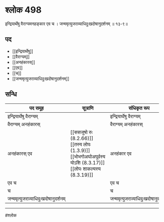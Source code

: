 # श्लोक 498

इन्द्रियार्थेषु वैराग्यमनहङ्कार एव च ।
जन्ममृत्युजराव्याधिदुःखदोषानुदर्शनम् ॥ १३-९॥


## पद 

- [[इन्द्रियार्थेषु]]
- [[वैराग्यम्]]
- [[अनहंकारस्]]
- [[एव]]
- [[च]]
- [[जन्ममृत्युजराव्याधिदुःखदोषानुदर्शनम्]]

## सन्धि

| पद समूह | सूत्राणि | संधिकृत रूप |
| ----- | ----- | ----- |
| इन्द्रियार्थेषु वैराग्यम् |  | इन्द्रियार्थेषु वैराग्यम् |
| वैराग्यम् अनहंकारस् |  | वैराग्यम् अनहंकारस् |
| अनहंकारस् एव |  [[ससजुषो रुः (8.2.66)]] [[तस्य लोपः (1.3.9)]] [[भोभगोअघोअपूर्वस्य योऽशि (8.3.17)]] [[लोपः शाकल्यस्य (8.3.19)]] | अनहंकार एव |
| एव च |  | एव च |
| च |  | च |
| जन्ममृत्युजराव्याधिदुःखदोषानुदर्शनम् |  | जन्ममृत्युजराव्याधिदुःखदोषानुदर्शनम् |


---

#श्लोक